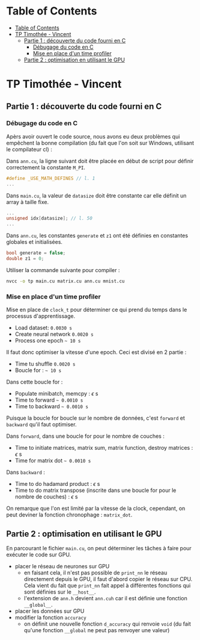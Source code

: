 # Table of Contents
- [Table of Contents](#table-of-contents)
- [TP Timothée - Vincent](#tp-timothée---vincent)
  - [Partie 1 : découverte du code fourni en C](#partie-1--découverte-du-code-fourni-en-c)
    - [Débugage du code en C](#débugage-du-code-en-c)
    - [Mise en place d'un time profiler](#mise-en-place-dun-time-profiler)
  - [Partie 2 : optimisation en utilisant le GPU](#partie-2--optimisation-en-utilisant-le-gpu)

# TP Timothée - Vincent

## Partie 1 : découverte du code fourni en C

### Débugage du code en C

Apèrs avoir ouvert le code source, nous avons eu deux problèmes qui empêchent la bonne compilation (du fait que l'on soit sur Windows, utilisant le compilateur cl) :

Dans `ann.cu`, la ligne suivant doit être placée en début de script pour définir correctement la constante `M_PI`.
```C
#define _USE_MATH_DEFINES // l. 1
...
```

Dans `main.cu`, la valeur de `datasize` doit être constante car elle définit un array à taille fixe.
```C
...
unsigned idx[datasize]; // l. 50
...
```

Dans `ann.cu`, les constantes `generate` et `z1` ont été définies en constantes globales et initialisées.

```C
bool generate = false;
double z1 = 0;
```

Utiliser la commande suivante pour compiler :
```bash
nvcc -o tp main.cu matrix.cu ann.cu mnist.cu
```

### Mise en place d'un time profiler

Mise en place de `clock_t` pour déterminer ce qui prend du temps dans le processus d'apprentissage.

- Load dataset: `0.0030 s`
- Create neural network `0.0020 s`
- Process one epoch `~ 10 s`

Il faut donc optimiser la vitesse d'une epoch. Ceci est divisé en 2 partie :
- Time tu shuffle `0.0020 s`
- Boucle for : `~ 10 s`

Dans cette boucle for :
- Populate minibatch, memcpy : $\epsilon$ s
- Time to forward `~ 0.0010 s`
- Time to backward `~ 0.0010 s`

Puisque la boucle for boucle sur le nombre de données, c'est `forward` et `backward` qu'il faut optimiser.

Dans `forward`, dans une boucle for pour le nombre de couches :
- Time to initiate matrices, matrix sum, matrix function, destroy matrices :  $\epsilon$ s
- Time for matrix dot `~ 0.0010 s`

Dans `backward` :
- Time to do hadamard product :  $\epsilon$ s
- Time to do matrix transpose (inscrite dans une boucle for pour le nombre de couches) : $\epsilon$ s

On remarque que l'on est limité par la vitesse de la clock, cependant, on peut deviner la fonction chronophage : `matrix_dot`.

## Partie 2 : optimisation en utilisant le GPU

En parcourant le fichier `main.cu`, on peut déterminer les tâches à faire pour exécuter le code sur GPU.
- placer le réseau de neurones sur GPU
  - en faisant cela, il n'est pas possible de `print_nn` le réseau directement depuis le GPU, il faut d'abord copier le réseau sur CPU. Cela vient du fait que `print_nn` fait appel à différentes fonctions qui sont définies sur le `__host__`.
  - l'extension de `ann.h` devient `ann.cuh` car il est définie une fonction `__global__`.
- placer les données sur GPU
- modifier la fonction `accuracy`
  - on définit une nouvelle fonction `d_accuracy` qui renvoie `void` (du fait qu'une fonction `__global` ne peut pas renvoyer une valeur)